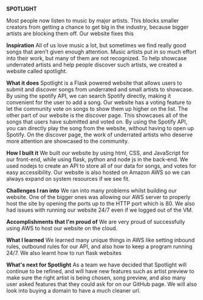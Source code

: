 **SPOTLIGHT**

Most people now listen to music by major artists. This blocks smaller creators from getting a chance to get big in the industry, because bigger artists are blocking them off. Our website fixes this

**Inspiration**
All of us love music a lot, but sometimes we find really good songs that aren’t given enough attention. Music artists put in so much effort into their work, but many of them are not recognized. To help showcase underrated artists and help people discover such artists, we created a website called spotlight.

**What it does**
Spotlight is a Flask powered website that allows users to submit and discover songs from underrated and small artists to showcase. By using the spotify API, we can search Spotify directly, making it convenient for the user to add a song. Our website has a voting feature to let the community vote on songs to show them up higher on the list. The other part of our website is the discover page. This showcases all of the songs that users have submitted and voted on. By using the Spotify API, you can directly play the song from the website, without having to open up Spotify. On the discover page, the work of underrated artists who deserve more attention are showcased to the community.

**How I built it**
We built our website by using html, CSS, and JavaScript for our front-end, while using flask, python and node js in the back-end. We used nodejs to create an API to store all of our data for songs, and votes for easy accessibility. Our website is also hosted on Amazon AWS so we can always expand on system resources if we see fit.

**Challenges I ran into**
We ran into many problems whilst building our website. One of the bigger ones was allowing our AWS server to properly host the site by opening the ports up to the HTTP port which is 80. We also had issues with running our website 24/7 even if we logged out of the VM.

**Accomplishments that I'm proud of**
We are very proud of successfully using AWS to host our website on the cloud.

**What I learned**
We learned many unique things in AWS like setting inbound rules, outbound rules for our API, and also how to keep a program running 24/7. We also learnt how to run flask websites

**What's next for Spotlight**
As a team we have decided that Spotlight will continue to be refined, and will have new features such as artist preview to make sure the right artist is being chosen, song preview, and also many user asked features that they could ask for on our GitHub page. We will also look into buying a domain to have a much cleaner url.


